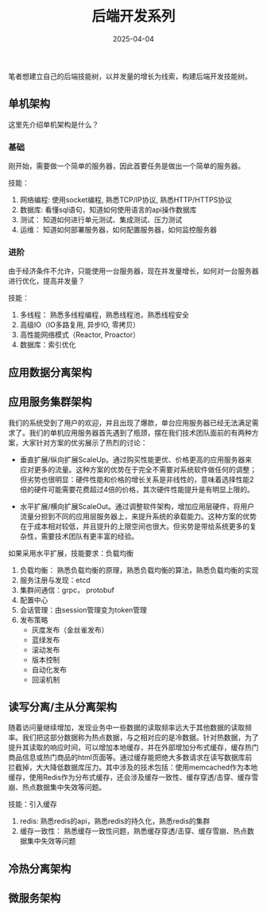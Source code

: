 ﻿---
title: "后端开发系列"
description: "后端开发系列"
date: 2025-04-04
weight: 1
slug: "backend-development-series"
categories:
    - 后端开发
---


笔者想建立自己的后端技能树，以并发量的增长为线索，构建后端开发技能树。


## 单机架构


这里先介绍单机架构是什么？


### 基础
刚开始，需要做一个简单的服务器，因此首要任务是做出一个简单的服务器。

技能：
1. 网络编程: 使用socket编程, 熟悉TCP/IP协议, 熟悉HTTP/HTTPS协议
2. 数据库: 看懂sql语句，知道如何使用语言的api操作数据库
3. 测试： 知道如何进行单元测试、集成测试、压力测试
4. 运维： 知道如何部署服务器，如何配置服务器，如何监控服务器




### 进阶

由于经济条件不允许，只能使用一台服务器，现在并发量增长，如何对一台服务器进行优化，提高并发量？


技能：
1. 多线程： 熟悉多线程编程，熟悉线程池，熟悉线程安全
2. 高级IO（IO多路复用, 异步IO, 零拷贝）
3. 高性能网络模式（Reactor, Proactor）
4. 数据库：索引优化



## 应用数据分离架构


## 应用服务集群架构

我们的系统受到了用户的欢迎，并且出现了爆款，单台应用服务器已经无法满足需求了。我们的单机应用服务器首先遇到了瓶颈，摆在我们技术团队面前的有两种方案，大家针对方案的优劣展示了热烈的讨论：

- 垂直扩展/纵向扩展ScaleUp。通过购买性能更优、价格更高的应用服务器来应对更多的流量。这种方案的优势在于完全不需要对系统软件做任何的调整；但劣势也很明显：硬件性能和价格的增长关系是非线性的，意味着选择性能2倍的硬件可能需要花费超过4倍的价格，其次硬件性能提升是有明显上限的。

- 水平扩展/横向扩展ScaleOut。通过调整软件架构，增加应用层硬件，将用户流量分担到不同的应用层服务器上，来提升系统的承载能力。这种方案的优势在于成本相对较低，并且提升的上限空间也很大。但劣势是带给系统更多的复杂性，需要技术团队有更丰富的经验。


如果采用水平扩展，技能要求：负载均衡
1. 负载均衡： 熟悉负载均衡的原理，熟悉负载均衡的算法，熟悉负载均衡的实现
2. 服务注册与发现：etcd
3. 集群间通信：grpc， protobuf
4. 配置中心
5. 会话管理：由session管理变为token管理
6. 发布策略
   - 灰度发布（金丝雀发布）
   - 蓝绿发布
   - 滚动发布
   - 版本控制
   - 自动化发布
   - 回滚机制



## 读写分离/主从分离架构

随着访问量继续增加，发现业务中一些数据的读取频率远大于其他数据的读取频率。我们把这部分数据称为热点数据，与之相对应的是冷数据。针对热数据，为了提升其读取的响应时间，可以增加本地缓存，并在外部增加分布式缓存，缓存热门商品信息或热门商品的html页面等。通过缓存能把绝大多数请求在读写数据库前拦截掉，大大降低数据库压力。其中涉及的技术包括：使用memcached作为本地缓存，使用Redis作为分布式缓存，还会涉及缓存一致性、缓存穿透/击穿、缓存雪崩、热点数据集中失效等问题。


技能：引入缓存
1. redis: 熟悉redis的api，熟悉redis的持久化，熟悉redis的集群
2. 缓存一致性： 熟悉缓存一致性问题，熟悉缓存穿透/击穿、缓存雪崩、热点数据集中失效等问题


## 冷热分离架构

## 微服务架构


